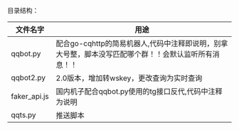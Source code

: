 
目录结构：

| 文件名字 | 用途 |
|  ----  | ----  |
| qqbot.py | 配合go-cqhttp的简易机器人,代码中注释即说明，别拿大号整，脚本没写匹配哪个群！！会默认监听所有消息！！ |
| qqbot2.py | 2.0版本，增加转wskey，更改查询为实时查询 |
| faker_api.js | 国内机子配合qqbot.py使用的tg接口反代,代码中注释为说明 |
| qqts.py | 推送脚本 |

